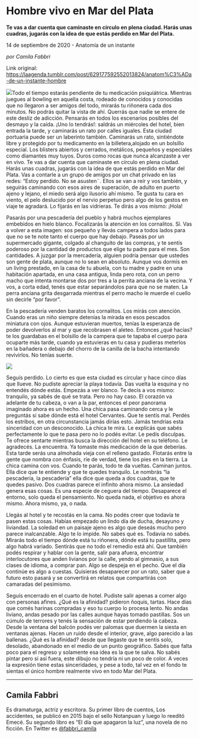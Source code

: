 # Hombre vivo en Mar del Plata

**Te vas a dar cuenta que caminaste en círculo en plena ciudad. Harás unas cuadras, jugarás con la idea de que estás perdido en Mar del Plata.**

14 de septiembre de 2020 - Anatomía de un instante

_por Camila Fabbri_

Link original: https://laagenda.tumblr.com/post/629177592552013824/anatom%C3%ADa-de-un-instante-hombre

![](https://64.media.tumblr.com/228fb58bc6f0213116377eaf3158bb04/70fc7f1f19b64cd1-91/s500x750/864b88b773fff0789ed0cffa778baf9f6576dcbd.jpg)Todo el tiempo
estarás pendiente de tu medicación psiquiátrica. Mientras juegues al bowling en
aquella costa, rodeado de conocidos y conocidas que no llegaron a ser amigos
del todo, mirarás tu riñonera cada dos minutos. No podrás quitar la vista de
ahí. Querrás que nadie se entere de este desliz de adicción. Pensarás en todos
los escenarios posibles del desmayo y la caída. ¡Uno lo tendrás!: saldrás un
miércoles del hotel, bien entrada la tarde, 
y caminarás un rato por calles iguales. Esta ciudad portuaria puede ser
un laberinto también. Caminarás un rato, sintiéndote libre y protegido por tu
medicamento en la billetera,alojado en un bolsillo especial. Los blisters
abiertos y cerrados, metálicos, pequeños y especiales como diamantes muy tuyos.
Duros como rocas que nunca alcanzaste a ver en vivo. Te vas a dar cuenta que
caminaste en círculo en plena ciudad. Harás unas cuadras, jugarás con la idea
de que estás perdido en Mar del Plata. Vas a contarle a un grupo de amigos por
un chat privado en las redes: “Estoy perdido. No se asusten¨. Ellos se van a
reír y vos también, y seguirás caminando con esos aires de superación, de
adulto en puerto ajeno y lejano, el miedo será algo ilusorio ahí mismo. Te
gusta tu cara en viento, el pelo deslucido por el nervio perpetuo pero algo de
los gestos en viaje te agradará. Lo fijarás en las vidrieras. Te dirás a vos
mismo: ¡Hola! 

 Pasarás por una pescadería del pueblo y habrá
muchos ejemplares embebidos en hielo blanco. Focalizarás la atención en los
cornalitos. Sí. Vas a volver a esta imagen: sos pequeño y llevás campera a
todos lados para que no se te note tanto el cuerpo que hay debajo. Paseás por
un supermercado gigante, colgado al changuito de las compras, y te sentís
poderoso por la cantidad de productos que elige tu padre para el mes. Son
cantidades. A juzgar por la mercadería, alguien podría pensar que ustedes son
gente de plata, aunque no lo sean en absoluto. Aunque vos dormís en un living
prestado, en la casa de tu abuela, con tu madre y padre en una habitación
apartada,  en una casa antigua, linda
pero rota, con un perro macho que intenta montarse dos por tres a la perrita
anciana de la vecina. Y vos, a corta edad, tenés que estar separándolos para
que no se maten. La perra anciana grita desgarrada mientras el perro macho le
muerde el cuello sin decirle “por favor”. 

En la pescadería
venden baratos los cornalitos. Los mirás con atención. Cuando eras un niño
siempre detenías la mirada en esos pescados miniatura con ojos. Aunque
estuvieran muertos, tenías la esperanza de poder devolverlos al mar y que
recobrasen el aleteo. Entonces ¿qué hacías? te los guardabas en el bolsillo de
la campera que te tapaba el cuerpo para ocuparte más tarde, cuando ya
estuvieras en tu casa y pudieras meterlos en la bañadera o debajo del chorro de
la canilla de la bacha intentando revivirlos. No tenías suerte.

![](https://64.media.tumblr.com/0ae8e0191b0e01be825caa36bfada46c/70fc7f1f19b64cd1-70/s500x750/53b22a2a6867c908db6cb31098c08ea3b7ddf208.jpg)

Seguís perdido. Lo
cierto es que esta ciudad es circular y hace cinco días que llueve. No pudiste
apreciar la playa todavía. Das vuelta la esquina y no entendés dónde estás.
Empezás a ver blanco. Te decís a vos mismo: tranquilo, ya sabés de qué se
trata. Pero no hay caso. El corazón va adelante de tu cabeza, o van a la par,
entonces el peor panorama imaginado ahora es un hecho. Una chica pasa caminando
cerca  y le preguntás si sabe dónde está
el hotel Cervantes. Que te sentís mal. Perdés los estribos, en otra
circunstancia jamás dirías esto. Jamás tendrías esta sinceridad con un
desconocido. La chica te mira. Le
explicás que sabés perfectamente lo que te pasa pero no lo podés evitar. Le
pedís disculpas. Te ofrece sentarte mientras busca la dirección del hotel en su
teléfono. Le agradecés. La encuentra. Ya tomaste más medicación de la que
deberías. Esta tarde serás una almohada vieja con el relleno gastado. Flotarás
entre la gente que nombra con énfasis, ríe de verdad, tiene los pies en la
tierra. La chica camina con vos. Cuando te parás, todo te da vueltas. Caminan
juntos. Ella dice que te entiende y que te quedes tranquilo. Le nombrás “la
pescadería, la pescadería” ella dice que queda a dos cuadras, que te quedes
pasivo. Dos cuadras parece el infinito ahora mismo. La ansiedad genera esas
cosas. Es una especie de ceguera del tiempo. Desaparece el entorno, solo queda
el pensamiento. No queda nada, el objetivo es ahora mismo. Ahora mismo, ya, o nada.

Llegás al hotel y te
recostás en la cama. No podés creer que todavía te pasen estas cosas. Habías
empezado un lindo día de ducha, desayuno y liviandad. La soledad en un paisaje
ajeno es algo que deseás mucho pero parece inalcanzable. Algo te lo impide. No
sabés qué es. Todavía no sabés. Mirarás todo el tiempo dónde está tu riñonera,
dónde está tu pastillita, pero algo habrá variado. Sentirás que no todo el
remedio está ahí. Que también podés respirar y hablar con la gente, salir para
afuera, encontrar interlocutores que anden livianos por la calle, yendo al
gimnasio, a sus clases de idioma, a comprar pan. Algo se despeja en el pecho.
Que el día continúe es algo a cuestas. Quisieras desaparecer por un rato, saber
que a futuro esto pasará y se convertirá en relatos que compartirás con
camaradas del pesimismo. 

Seguís encerrado en
el cuarto de hotel. Pudiste salir apenas a comer algo con personas afines. ¿Qué
es la afinidad? pidieron ñoquis, tartas. Hace días que comés harinas compradas
y eso tu cuerpo lo procesa lento. No andas liviano, andas pesado por las calles
aunque hayas tomado pastillas. Sos un
cúmulo de terrores y tenés la sensación de estar perdiendo la cabeza. Desde la
ventana del balcón podés ver palomas que duermen la siesta en ventanas ajenas. Hacen
un ruido desde el interior, grave, algo parecido a las ballenas. ¿Qué es la
afinidad? desde que llegaste que te sentís solo, desolado, abandonado en el
medio de un punto geográfico. Sabés que falta poco para el regreso y solamente
esa idea es la que te salva. No sabés pintar pero si así fuera, este dibujo no
tendría ni un poco de color. A veces la
expresión tiene estas sinceridades, y pese a todo, tal vez en el fondo te sientas el único
hombre realmente vivo en todo Mar del Plata.



---

Camila Fabbri
-------------

 Es dramaturga, actriz y escritora. Su primer libro de cuentos, Los accidentes, se publicó en 2015 bajo el sello Notanpuan y luego lo reeditó Emecé. Su segundo libro es “El día que apagaron la luz”, una novela de no ficción. En Twitter es [@fabbri\_camila](https://twitter.com/fabbri_camila) 


